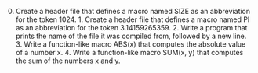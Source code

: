 0. Create a header file that defines a macro named SIZE as an abbreviation for the token 1024. 1. Create a header file that defines a macro named PI as an abbreviation for the token 3.14159265359. 2. Write a program that prints the name of the file it was compiled from, followed by a new line. 3. Write a function-like macro ABS(x) that computes the absolute value of a number x. 4. Write a function-like macro SUM(x, y) that computes the sum of the numbers x and y.
